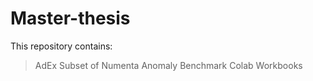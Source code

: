 # Master-thesis

This repository contains: 
> AdEx Subset of Numenta Anomaly Benchmark
> Colab Workbooks 

